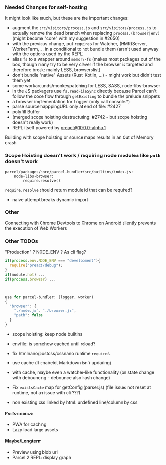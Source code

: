 ### Needed Changes for self-hosting

It might look like much, but these are the important changes:

- augment the `src/visitors/process.js` and `src/visitors/process.js` to actually remove the dead branch when replacing `process.(browser|env)` (might become "core" with my suggestion in #2650)
- with the previous change, put `require`s for Watcher, (HMR)Server, WorkerFarm, ... in a conditional to not bundle them (aren't used anyway with the options used by the REPL)
- alias `fs` to a wrapper around `memory-fs` (makes most packages out of the box, though many try to be very clever if the browser is targeted and therefore break: mainly LESS, browserslist)
- don't bundle "native" Assets (Rust, Kotlin, ...) - might work but didn't test them yet
- some workarounds/monkeypatching for LESS, SASS, node-libs-browser
- in the JS packagers use `fs.readFileSync` directly because Parcel can't follow the code flow through `getExisting` to bundle the prelude snippets
- a browser implementation for Logger (only call console.\*)
- parse sourcemapppingURL only at end of file: #2427
- polyfill Buffer
- (merged scope hoisting destructuring: #2742 - but scope hoisting doesn't really work)
- REPL itself powered by preact@10.0.0-alpha.1

Building with scope hoisting or source maps results in an Out of Memory crash

### Scope Hoisting doesn't work / requiring node modules like `path` doesn't work

```
parcel/packages/core/parcel-bundler/src/builtins/index.js:
    node-libs-browser:
        require.resolve()
```

`require.resolve` should return module id that can be required?

- naive attempt breaks dynamic import

### Other

Connecting with Chrome Devtools to Chrome on Android silently prevents the execution of Web Workers

### Other TODOs

"Production" ? NODE_ENV ? As cli flag?

```js
if(process.env.NODE_ENV === "development"){
  require("preact/debug");
}
if(module.hot) ...
if(process.browser) ...



use for parcel-bundler: (logger, worker)
{
  "browser": {
    "./node.js": "./browser.js",
    "path": false
  }
}
```

- scope hoisting: keep node builtins
- envfile: is somehow cached until reload?
- fix htmlnano/postcss/cssnano runtime `require`s

- use cache (if enabeld, Markdown isn't updating)
- with cache, maybe even a watcher-like functionality (on state change with debouncing - debounce also hash change)
- Fix `existsCache` map for getConfig (parser.js) (file issue: not reset at runtime, not an issue with cli ???)
- non existing css linked by html: undefined line/column by css

#### Performance

- PWA for caching
- Lazy load large assets

#### Maybe/Longterm

- Preview using blob url
- Parcel 2 REPL: display graph
